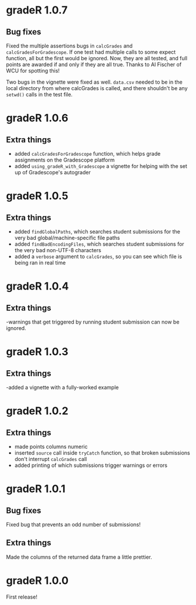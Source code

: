 # gradeR 1.0.7

## Bug fixes

Fixed the multiple assertions bugs in `calcGrades` and `calcGradesForGradescope`. If one test had multiple calls to some expect function, all but the first would be ignored. Now, they are all tested, and full points are awarded if and only if they are all true. Thanks to Al Fischer of WCU for spotting this!

Two bugs in the vignette were fixed as well. `data.csv` needed to be in the local directory from where calcGrades is called, and there shouldn't be any `setwd()` calls in the test file. 

# gradeR 1.0.6

## Extra things

- added `calcGradesForGradescope` function, which helps grade assignments on the Gradescope platform
- added `using_gradeR_with_Gradescope` a vignette for helping with the set up of Gradescope's autograder

# gradeR 1.0.5

## Extra things

- added `findGlobalPaths`, which searches student submissions for the very bad global/machine-specific file paths
- added `findBadEncodingFiles`, which searches student submissions for the very bad non-UTF-8 characters
- added a `verbose` argument to `calcGrades`, so you can see which file is being ran in real time

# gradeR 1.0.4

## Extra things

-warnings that get triggered by running student submission can now be ignored.

# gradeR 1.0.3

## Extra things

-added a vignette with a fully-worked example

# gradeR 1.0.2

## Extra things

- made points columns numeric
- inserted `source` call inside `tryCatch` function, so that broken submissions don't interrupt `calcGrades` call
- added printing of which submissions trigger warnings or errors

# gradeR 1.0.1

## Bug fixes

Fixed bug that prevents an odd number of submissions!

## Extra things

Made the columns of the returned data frame a little prettier.


# gradeR 1.0.0

First release!
